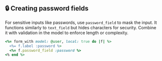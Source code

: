 ## 🔒 Creating password fields
For sensitive inputs like passwords, use `password_field` to mask the input. It functions similarly to `text_field` but hides characters for security. Combine it with validation in the model to enforce length or complexity.

```ruby
<%= form_with model: @user, local: true do |f| %>
  <%= f.label :password %>
  <%= f.password_field :password %>
<% end %>
```
